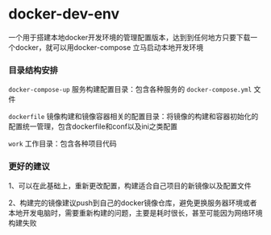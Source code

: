 # docker-dev-env
一个用于搭建本地docker开发环境的管理配置版本，达到到任何地方只要下载一个docker，就可以用docker-compose 立马启动本地开发环境

### 目录结构安排
`docker-compose-up` 服务构建配置目录：包含各种服务的 `docker-compose.yml` 文件  
  
`dockerfile`        镜像构建和镜像容器相关的配置目录：将镜像的构建和容器初始化的配置统一管理，包含dockerfile和conf以及ini之类配置  
  
`work`              工作目录：包含各种项目代码

### 更好的建议
1、可以在此基础上，重新更改配置，构建适合自己项目的新镜像以及配置文件  
  
2、构建完的镜像建议push到自己的docker镜像仓库，避免更换服务器环境或者本地开发电脑时，需要重新构建的问题，主要是耗时很长，甚至可能因为网络环境构建失败
